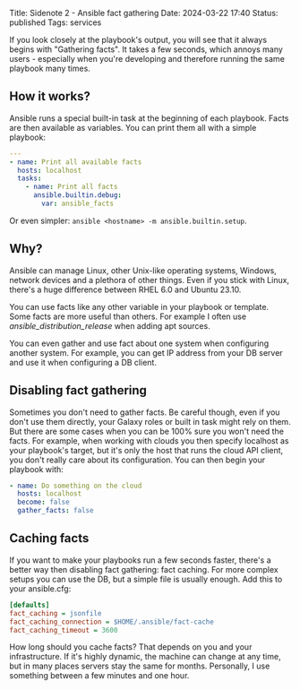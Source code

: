 Title: Sidenote 2 - Ansible fact gathering
Date: 2024-03-22 17:40
Status: published
Tags: services

If you look closely at the playbook's output, you will see that it always begins with "Gathering facts". It takes a few seconds, which annoys many users - especially when you're developing and therefore running the same playbook many times.

## How it works?

Ansible runs a special built-in task at the beginning of each playbook.
Facts are then available as variables. You can print them all with a simple playbook:

```yaml
---
- name: Print all available facts
  hosts: localhost
  tasks:
    - name: Print all facts
      ansible.builtin.debug:
        var: ansible_facts

```

Or even simpler: `ansible <hostname> -m ansible.builtin.setup`.

## Why?

Ansible can manage Linux, other Unix-like operating systems, Windows, network devices and a plethora of other things. Even if you stick with Linux, there's a huge difference between RHEL 6.0 and Ubuntu 23.10.

You can use facts like any other variable in your playbook or template. Some facts are more useful than others. For example I often use *ansible_distribution_release* when adding apt sources.

You can even gather and use fact about one system when configuring another system. For example, you can get IP address from your DB server and use it when configuring a DB client.

## Disabling fact gathering

Sometimes you don't need to gather facts. Be careful though, even if you don't use them directly, your Galaxy roles or built in task might rely on them. But there are some cases when you can be 100% sure you won't need the facts. For example, when working with clouds you then specify localhost as your playbook's target, but it's only the host that runs the cloud API client, you don't really care about its configuration. You can then begin your playbook with:

```yaml
- name: Do something on the cloud
  hosts: localhost
  become: false
  gather_facts: false
```

## Caching facts

If you want to make your playbooks run a few seconds faster, there's a better way then disabling fact gathering: fact caching. For more complex setups you can use the DB, but a simple file is usually enough. Add this to your ansible.cfg:

```ini
[defaults]
fact_caching = jsonfile
fact_caching_connection = $HOME/.ansible/fact-cache
fact_caching_timeout = 3600
```

How long should you cache facts? That depends on you and your infrastructure. If it's highly dynamic, the machine can change at any time, but in many places servers stay the same for months. Personally, I use something between a few minutes and one hour. 
